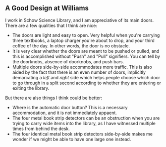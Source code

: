 ## A Good Design at Williams

I work in Schow Science Library, and I am appreciative of its main doors. There are a few qualities that I think are nice:
- The doors are light and easy to open. Very helpful when you're carrying three textbooks, a laptop charger you're about to drop, and your third coffee of the day. In other words, the door is no obstacle.
- It is very clear whether the doors are meant to be pushed or pulled, and this is accomplished without "Push" and "Pull" signifiers. You can tell by the doorknobs, absence of doorknobs, and push bars.
- Multiple doors side-by-side accommodates more traffic. This is also aided by the fact that there is an even number of doors, implicitly demarcating a *left* and *right* side which helps people choose which door to go through in a split second according to whether they are entering or exiting the library.

But there are also things I think could be better:
- Where is the automatic door button? This is a necessary accommodation, and it is not immediately appaent.
- The four metal book strip detectors can be an obstruction when you are trying to carry wide items into the library, as I have witnessed multiple times from behind the desk.
- The four identical metal book strip detectors side-by-side makes me wonder if we might be able to have one large one instead.

